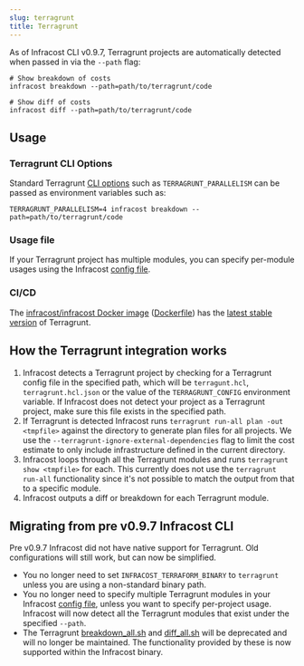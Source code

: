 ```yaml
---
slug: terragrunt
title: Terragrunt
---
```


As of Infracost CLI v0.9.7, Terragrunt projects are automatically detected when passed in via the `--path` flag:

```shell
# Show breakdown of costs
infracost breakdown --path=path/to/terragrunt/code

# Show diff of costs
infracost diff --path=path/to/terragrunt/code
```

## Usage

### Terragrunt CLI Options

Standard Terragrunt [CLI options](https://terragrunt.gruntwork.io/docs/reference/cli-options/#cli-options) such as `TERRAGRUNT_PARALLELISM` can be passed as environment variables such as:

```shell
TERRAGRUNT_PARALLELISM=4 infracost breakdown --path=path/to/terragrunt/code
```

### Usage file

If your Terragrunt project has multiple modules, you can specify per-module usages using the Infracost [config file](/docs/multi_project/config_file).

### CI/CD

The [infracost/infracost Docker image](https://hub.docker.com/repository/docker/infracost/infracost) ([Dockerfile](https://github.com/infracost/infracost/blob/master/Dockerfile)) has the [latest stable version](/docs/integrations/environment_variables#cicd-integrations) of Terragrunt.

## How the Terragrunt integration works

1. Infracost detects a Terragrunt project by checking for a Terragrunt config file in the specified path, which will be `terragunt.hcl`, `terragrunt.hcl.json` or the value of the `TERRAGRUNT_CONFIG` environment variable. If Infracost does not detect your project as a Terragrunt project, make sure this file exists in the specified path.
2. If Terragrunt is detected Infracost runs `terragrunt run-all plan -out <tmpfile>` against the directory to generate plan files for all projects. We use the `--terragrunt-ignore-external-dependencies` flag to limit the cost estimate to only include infrastructure defined in the current directory.
3. Infracost loops through all the Terragrunt modules and runs `terragrunt show <tmpfile>` for each. This currently does not use the `terragrunt run-all` functionality since it's not possible to match the output from that to a specific module.
4. Infracost outputs a diff or breakdown for each Terragrunt module.

## Migrating from pre v0.9.7 Infracost CLI

Pre v0.9.7 Infracost did not have native support for Terragrunt. Old configurations will still work, but can now be simplified.

* You no longer need to set `INFRACOST_TERRAFORM_BINARY` to `terragrunt` unless you are using a non-standard binary path.
* You no longer need to specify multiple Terragrunt modules in your Infracost [config file](/docs/multi_project/config_file), unless you want to specify per-project usage. Infracost will now detect all the Terragrunt modules that exist under the specified `--path`.
* The Terragrunt [breakdown_all.sh](https://github.com/infracost/infracost/blob/v0.9.6/scripts/terragrunt/breakdown_all.sh) and [diff_all.sh](https://github.com/infracost/infracost/blob/v0.9.6/scripts/terragrunt/diff_all.sh) will be deprecated and will no longer be maintained. The functionality provided by these is now supported within the Infracost binary.

